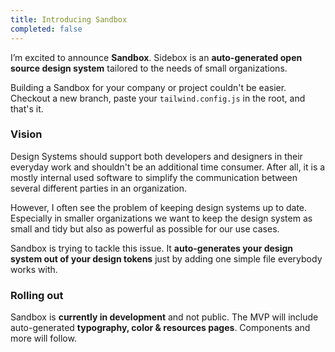 ```yaml
---
title: Introducing Sandbox
completed: false
---
```


I’m excited to announce **Sandbox**. Sidebox is an **auto-generated open source design system** tailored to the needs of small organizations.

<blog-image :src="'projects/sandbox/app.jpg'"></blog-image>

Building a Sandbox for your company or project couldn't be easier. Checkout a new branch, paste your `tailwind.config.js` in the root, and that's it.

### Vision

Design Systems should support both developers and designers in their everyday work and shouldn't be an additional time consumer. After all, it is a mostly internal used software to simplify the communication between several different parties in an organization.

However, I often see the problem of keeping design systems up to date. Especially in smaller organizations we want to keep the design system as small and tidy but also as powerful as possible for our use cases.

Sandbox is trying to tackle this issue. It **auto-generates your design system out of your design tokens** just by adding one simple file everybody works with.

### Rolling out

Sandbox is **currently in development** and not public. The MVP will include auto-generated **typography, color & resources pages**. Components and more will follow.